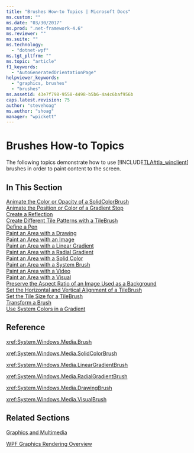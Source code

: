 ```yaml
---
title: "Brushes How-to Topics | Microsoft Docs"
ms.custom: ""
ms.date: "03/30/2017"
ms.prod: ".net-framework-4.6"
ms.reviewer: ""
ms.suite: ""
ms.technology: 
  - "dotnet-wpf"
ms.tgt_pltfrm: ""
ms.topic: "article"
f1_keywords: 
  - "AutoGeneratedOrientationPage"
helpviewer_keywords: 
  - "graphics, brushes"
  - "brushes"
ms.assetid: 43e7f798-9558-4498-b5b6-4a4c6baf956b
caps.latest.revision: 75
author: "stevehoag"
ms.author: "shoag"
manager: "wpickett"
---
```

# Brushes How-to Topics
The following topics demonstrate how to use [!INCLUDE[TLA#tla_winclient](../../../../includes/tlasharptla-winclient-md.md)] brushes in order to paint content to the screen.  
  
## In This Section  
 [Animate the Color or Opacity of a SolidColorBrush](../../../../docs/framework/wpf/graphics-multimedia/how-to-animate-the-color-or-opacity-of-a-solidcolorbrush.md)  
 [Animate the Position or Color of a Gradient Stop](../../../../docs/framework/wpf/graphics-multimedia/how-to-animate-the-position-or-color-of-a-gradient-stop.md)  
 [Create a Reflection](../../../../docs/framework/wpf/graphics-multimedia/how-to-create-a-reflection.md)  
 [Create Different Tile Patterns with a TileBrush](../../../../docs/framework/wpf/graphics-multimedia/how-to-create-different-tile-patterns-with-a-tilebrush.md)  
 [Define a Pen](../../../../docs/framework/wpf/graphics-multimedia/how-to-define-a-pen.md)  
 [Paint an Area with a Drawing](../../../../docs/framework/wpf/graphics-multimedia/how-to-paint-an-area-with-a-drawing.md)  
 [Paint an Area with an Image](../../../../docs/framework/wpf/graphics-multimedia/how-to-paint-an-area-with-an-image.md)  
 [Paint an Area with a Linear Gradient](../../../../docs/framework/wpf/graphics-multimedia/how-to-paint-an-area-with-a-linear-gradient.md)  
 [Paint an Area with a Radial Gradient](../../../../docs/framework/wpf/graphics-multimedia/how-to-paint-an-area-with-a-radial-gradient.md)  
 [Paint an Area with a Solid Color](../../../../docs/framework/wpf/graphics-multimedia/how-to-paint-an-area-with-a-solid-color.md)  
 [Paint an Area with a System Brush](../../../../docs/framework/wpf/graphics-multimedia/how-to-paint-an-area-with-a-system-brush.md)  
 [Paint an Area with a Video](../../../../docs/framework/wpf/graphics-multimedia/how-to-paint-an-area-with-a-video.md)  
 [Paint an Area with a Visual](../../../../docs/framework/wpf/graphics-multimedia/how-to-paint-an-area-with-a-visual.md)  
 [Preserve the Aspect Ratio of an Image Used as a Background](../../../../docs/framework/wpf/graphics-multimedia/how-to-preserve-the-aspect-ratio-of-an-image-used-as-a-background.md)  
 [Set the Horizontal and Vertical Alignment of a TileBrush](../../../../docs/framework/wpf/graphics-multimedia/how-to-set-the-horizontal-and-vertical-alignment-of-a-tilebrush.md)  
 [Set the Tile Size for a TileBrush](../../../../docs/framework/wpf/graphics-multimedia/how-to-set-the-tile-size-for-a-tilebrush.md)  
 [Transform a Brush](../../../../docs/framework/wpf/graphics-multimedia/how-to-transform-a-brush.md)  
 [Use System Colors in a Gradient](../../../../docs/framework/wpf/graphics-multimedia/how-to-use-system-colors-in-a-gradient.md)  
  
## Reference  
 <xref:System.Windows.Media.Brush>  
  
 <xref:System.Windows.Media.SolidColorBrush>  
  
 <xref:System.Windows.Media.LinearGradientBrush>  
  
 <xref:System.Windows.Media.RadialGradientBrush>  
  
 <xref:System.Windows.Media.DrawingBrush>  
  
 <xref:System.Windows.Media.VisualBrush>  
  
## Related Sections  
 [Graphics and Multimedia](../../../../docs/framework/wpf/graphics-multimedia/graphics-and-multimedia.md)  
  
 [WPF Graphics Rendering Overview](../../../../docs/framework/wpf/graphics-multimedia/wpf-graphics-rendering-overview.md)